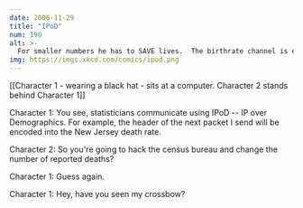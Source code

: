 ```yaml
---
date: 2006-11-29
title: "IPoD"
num: 190
alt: >-
  For smaller numbers he has to SAVE lives.  The birthrate channel is even more of a mixed bag.
img: https://imgs.xkcd.com/comics/ipod.png
---
```

[[Character 1 - wearing a black hat - sits at a computer. Character 2 stands behind Character 1]]

Character 1: You see, statisticians communicate using IPoD -- IP over Demographics. For example, the header of the next packet I send will be encoded into the New Jersey death rate.

Character 2: So you're going to hack the census bureau and change the number of reported deaths?

Character 1: Guess again.

Character 1: Hey, have you seen my crossbow?

